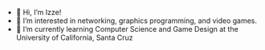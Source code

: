 - 👋 Hi, I’m Izze!
- 👀 I’m interested in networking, graphics programming, and video games.
- 🌱 I’m currently learning Computer Science and Game Design at the University of California, Santa Cruz

<!---
i-cortez/i-cortez is a ✨ special ✨ repository because its `README.md` (this file) appears on your GitHub profile.
You can click the Preview link to take a look at your changes.
--->
